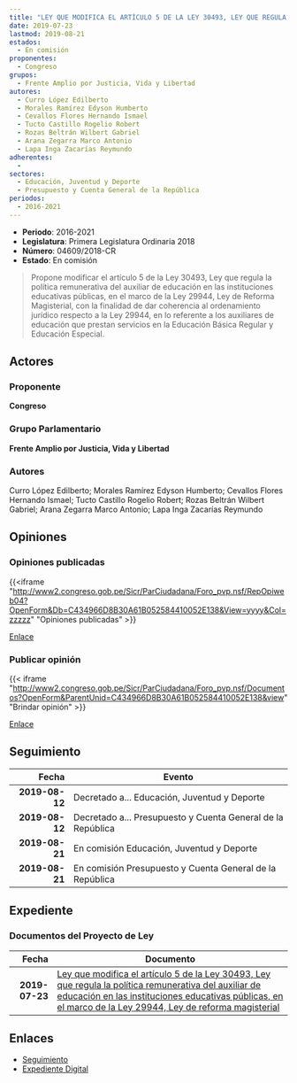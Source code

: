 ```yaml
---
title: "LEY QUE MODIFICA EL ARTÍCULO 5 DE LA LEY 30493, LEY QUE REGULA LA POLÍTICA REMUNERATIVA DEL AUXILIAR DE EDUCACIÓN EN LAS INSTITUCIONES EDUCATIVAS PÚBLICAS, EN EL MARCO DE LA LEY 29944, LEY DE REFORMA MAGISTERIAL"
date: 2019-07-23
lastmod: 2019-08-21
estados: 
  - En comisión
proponentes: 
  - Congreso
grupos: 
  - Frente Amplio por Justicia, Vida y Libertad
autores: 
  - Curro López Edilberto
  - Morales Ramírez Edyson Humberto
  - Cevallos Flores Hernando Ismael
  - Tucto Castillo Rogelio Robert
  - Rozas Beltrán Wilbert Gabriel
  - Arana Zegarra Marco Antonio
  - Lapa Inga Zacarías Reymundo
adherentes: 
  - 
sectores: 
  - Educación, Juventud y Deporte
  - Presupuesto y Cuenta General de la República
periodos: 
  - 2016-2021
---
```


- **Periodo**: 2016-2021
- **Legislatura**: Primera Legislatura Ordinaria 2018
- **Número**: 04609/2018-CR
- **Estado**: En comisión

> Propone modificar el artículo 5 de la Ley 30493, Ley que regula la política remunerativa del auxiliar de educación en las instituciones educativas públicas, en el marco de la Ley 29944, Ley de Reforma Magisterial, con la finalidad de dar coherencia al ordenamiento jurídico respecto a la Ley 29944, en lo referente a los auxiliares de educación que prestan servicios en la Educación Básica Regular y Educación Especial.


## Actores

### Proponente

**Congreso**

### Grupo Parlamentario

**Frente Amplio por Justicia, Vida y Libertad**

### Autores

Curro López Edilberto; Morales Ramírez Edyson Humberto; Cevallos Flores Hernando Ismael; Tucto Castillo Rogelio Robert; Rozas Beltrán Wilbert Gabriel; Arana Zegarra Marco Antonio; Lapa Inga Zacarías Reymundo


## Opiniones

### Opiniones publicadas

{{<iframe "http://www2.congreso.gob.pe/Sicr/ParCiudadana/Foro_pvp.nsf/RepOpiweb04?OpenForm&Db=C434966D8B30A61B052584410052E138&View=yyyy&Col=zzzzz" "Opiniones publicadas" >}}

[Enlace](http://www2.congreso.gob.pe/Sicr/ParCiudadana/Foro_pvp.nsf/RepOpiweb04?OpenForm&Db=C434966D8B30A61B052584410052E138&View=yyyy&Col=zzzzz)
### Publicar opinión

{{< iframe "http://www2.congreso.gob.pe/Sicr/ParCiudadana/Foro_pvp.nsf/Documentos?OpenForm&ParentUnid=C434966D8B30A61B052584410052E138&view" "Brindar opinión" >}}

[Enlace](http://www2.congreso.gob.pe/Sicr/ParCiudadana/Foro_pvp.nsf/Documentos?OpenForm&ParentUnid=C434966D8B30A61B052584410052E138&view)

## Seguimiento

| Fecha | Evento |
|------:|--------|
| **2019-08-12** | Decretado a... Educación, Juventud y Deporte|
| **2019-08-12** | Decretado a... Presupuesto y Cuenta General de la República|
| **2019-08-21** | En comisión Educación, Juventud y Deporte|
| **2019-08-21** | En comisión Presupuesto y Cuenta General de la República|


## Expediente


### Documentos del Proyecto de Ley

| Fecha | Documento |
|------:|--------|
| **2019-07-23** | [Ley que modifica el artículo 5 de la Ley 30493, Ley que regula la política remunerativa del auxiliar de educación en las instituciones educativas públicas, en el marco de la Ley 29944, Ley de reforma magisterial](http://www.leyes.congreso.gob.pe/Documentos/2016_2021/Proyectos_de_Ley_y_de_Resoluciones_Legislativas/PL0460920190723.pdf) |

## Enlaces 

- [Seguimiento](http://www2.congreso.gob.pe/Sicr/TraDocEstProc/CLProLey2016.nsf/f7fff46988ca05b1052578e100829cc7/e1a1505ce9608e5a05258441005aa349?OpenDocument)
- [Expediente Digital](http://www2.congreso.gob.pe/Sicr/TraDocEstProc/CLProLey2016.nsf/f7fff46988ca05b1052578e100829cc7/e1a1505ce9608e5a05258441005aa349?OpenDocument&Click=05257FB7005EB655.eb71d0cf91d8294e05256cdf006b5706/$Body/0.1C6C)
